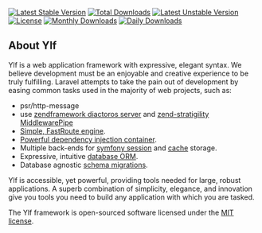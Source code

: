 [![Latest Stable Version](https://poser.pugx.org/leiyu/ylf/v/stable)](https://packagist.org/packages/leiyu/ylf)
[![Total Downloads](https://poser.pugx.org/leiyu/ylf/downloads)](https://packagist.org/packages/leiyu/ylf)
[![Latest Unstable Version](https://poser.pugx.org/leiyu/ylf/v/unstable)](https://packagist.org/packages/leiyu/ylf)
[![License](https://poser.pugx.org/leiyu/ylf/license)](https://packagist.org/packages/leiyu/ylf)
[![Monthly Downloads](https://poser.pugx.org/leiyu/ylf/d/monthly)](https://packagist.org/packages/leiyu/ylf)
[![Daily Downloads](https://poser.pugx.org/leiyu/ylf/d/daily)](https://packagist.org/packages/leiyu/ylf)

## About Ylf

Ylf is a web application framework with expressive, elegant syntax. We believe development must be an enjoyable and creative experience to be truly fulfilling. Laravel attempts to take the pain out of development by easing common tasks used in the majority of web projects, such as:

- psr/http-message
- use [zendframework diactoros server](https://docs.zendframework.com/zend-diactoros/) and [zend-stratigility MiddlewarePipe](https://docs.zendframework.com/zend-stratigility/)
- [Simple, FastRoute engine](https://github.com/nikic/FastRoute).
- [Powerful dependency injection container](https://laravel.com/docs/container).
- Multiple back-ends for [symfony session](https://symfony.com/doc/current/components/http_foundation/sessions.html) and [cache](https://laravel.com/docs/cache) storage.
- Expressive, intuitive [database ORM](https://laravel.com/docs/eloquent).
- Database agnostic [schema migrations](https://laravel.com/docs/migrations).

Ylf is accessible, yet powerful, providing tools needed for large, robust applications. A superb combination of simplicity, elegance, and innovation give you tools you need to build any application with which you are tasked.



The Ylf framework is open-sourced software licensed under the [MIT license](http://opensource.org/licenses/MIT).
